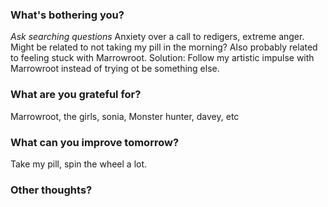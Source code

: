 ### What's bothering you?
_Ask searching questions_
Anxiety over a call to redigers, extreme anger. Might be related to not taking my pill in the morning? Also probably related to feeling stuck with Marrowroot. Solution: Follow my artistic impulse with Marrowroot instead of trying ot be something else.

### What are you grateful for?
Marrowroot, the girls, sonia, Monster hunter, davey, etc
### What can you improve tomorrow?
Take my pill, spin the wheel a lot.
### Other thoughts?